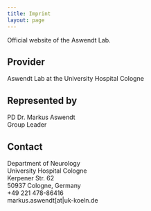 ```yaml
---
title: Imprint
layout: page
---
```


Official website of the Aswendt Lab.

## Provider
Aswendt Lab at the University Hospital Cologne

## Represented by 
PD Dr. Markus Aswendt  
Group Leader  

## Contact
Department of Neurology  
University Hospital Cologne  
Kerpener Str. 62  
50937 Cologne, Germany  
+49 221 478-86416  
markus.aswendt[at|uk-koeln.de


